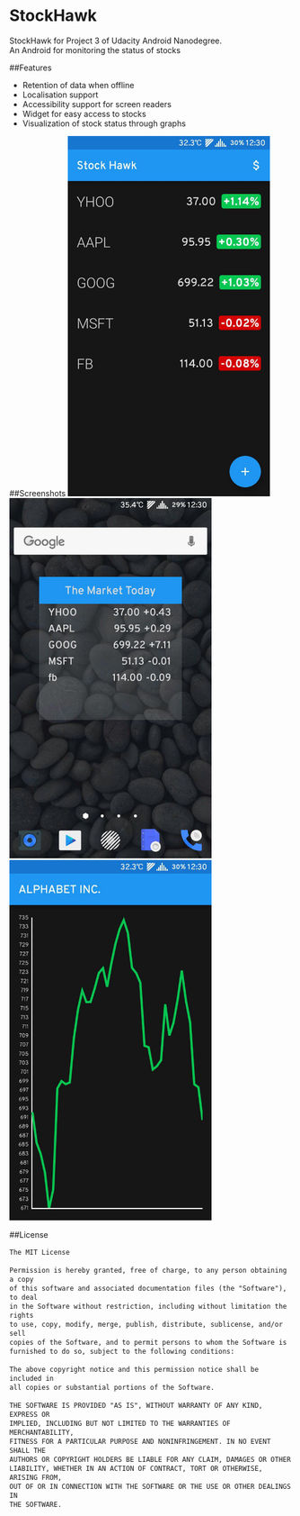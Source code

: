 # StockHawk
StockHawk for Project 3 of  Udacity Android Nanodegree.      
An Android for monitoring the status of stocks

##Features
 - Retention of data when offline
 - Localisation support
 - Accessibility support for screen readers
 - Widget for easy access to stocks
 - Visualization of stock status through graphs

##Screenshots
<img src="https://raw.githubusercontent.com/SubhrajyotiSen/StockHawk/master/screenshots/1" width="360">
<img src="https://raw.githubusercontent.com/SubhrajyotiSen/StockHawk/master/screenshots/2" width="360">
<img src="https://raw.githubusercontent.com/SubhrajyotiSen/StockHawk/master/screenshots/3" width="360">     

##License


    The MIT License

    Permission is hereby granted, free of charge, to any person obtaining a copy
    of this software and associated documentation files (the "Software"), to deal
    in the Software without restriction, including without limitation the rights
    to use, copy, modify, merge, publish, distribute, sublicense, and/or sell
    copies of the Software, and to permit persons to whom the Software is
    furnished to do so, subject to the following conditions:

    The above copyright notice and this permission notice shall be included in
    all copies or substantial portions of the Software.

    THE SOFTWARE IS PROVIDED "AS IS", WITHOUT WARRANTY OF ANY KIND, EXPRESS OR
    IMPLIED, INCLUDING BUT NOT LIMITED TO THE WARRANTIES OF MERCHANTABILITY,
    FITNESS FOR A PARTICULAR PURPOSE AND NONINFRINGEMENT. IN NO EVENT SHALL THE
    AUTHORS OR COPYRIGHT HOLDERS BE LIABLE FOR ANY CLAIM, DAMAGES OR OTHER
    LIABILITY, WHETHER IN AN ACTION OF CONTRACT, TORT OR OTHERWISE, ARISING FROM,
    OUT OF OR IN CONNECTION WITH THE SOFTWARE OR THE USE OR OTHER DEALINGS IN
    THE SOFTWARE.
